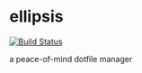 # ellipsis

[![Build Status](https://travis-ci.org/ndrewtl/ellipsis.svg?branch=master)](https://travis-ci.org/ndrewtl/ellipsis)

a peace-of-mind dotfile manager
